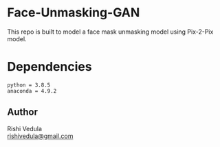 # Face-Unmasking-GAN

This repo is built to model a face mask unmasking model using Pix-2-Pix model.
    
# Dependencies

```
python = 3.8.5
anaconda = 4.9.2
```

## Author
Rishi Vedula <br />
[rishivedula@gmail.com](rishivedula@gmail.com)
